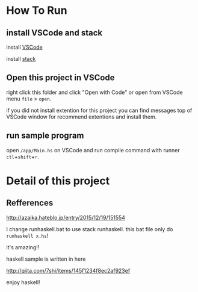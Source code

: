 # How To Run

## install VSCode and stack

install [VSCode](https://code.visualstudio.com/)

install [stack](https://github.com/commercialhaskell/stack/releases/)

## Open this project in VSCode

right click this folder and click "Open with Code" or open from VSCode menu `file` > `open`.

if you did not install extention for this project you can find messages top of VSCode window for recommend extentions and install them.


## run sample program

open `/app/Main.hs` on VSCode and run compile command with runner `ctl`+`shift`+`r`.

# Detail of this project

## Refferences

http://azaika.hateblo.jp/entry/2015/12/19/151554

I change runhaskell.bat to use stack runhaskell.
this bat file only do `runhaskell x.hs`!

it's amazing!!

haskell sample is written in here

http://qiita.com/7shi/items/145f1234f8ec2af923ef

enjoy haskell!